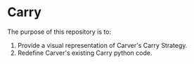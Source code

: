 # Carry

The purpose of this repository is to:

1. Provide a visual representation of Carver's Carry Strategy.
2. Redefine Carver's existing Carry python code.


